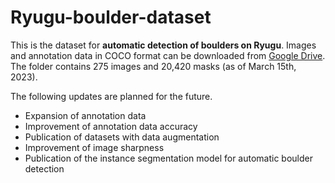 # Ryugu-boulder-dataset
This is the dataset for **automatic detection of boulders on Ryugu**.
Images and annotation data in COCO format can be downloaded from [Google Drive](https://drive.google.com/drive/folders/1s8KdUd_1Pj13Nvd_5n0Qxt6xpZe0uq16?usp=share_link). The folder contains 275 images and 20,420 masks (as of March 15th, 2023).

The following updates are planned for the future.
* Expansion of annotation data
* Improvement of annotation data accuracy
* Publication of datasets with data augmentation
* Improvement of image sharpness
* Publication of the instance segmentation model for automatic boulder detection
